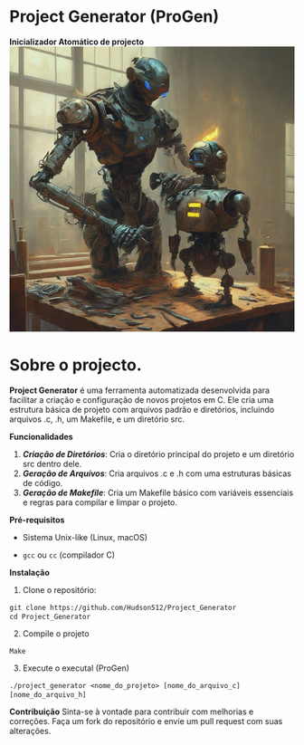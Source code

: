 # Project Generator (ProGen)
**Inicializador Atomático de projecto**
![IMG](img1.jpeg)

# Sobre o projecto.
**Project Generator** é uma ferramenta automatizada desenvolvida para facilitar a criação e configuração de novos projetos em C. Ele cria uma estrutura básica de projeto com arquivos padrão e diretórios, incluindo arquivos .c, .h, um Makefile, e um diretório src.

**Funcionalidades**
1. **_Criação de Diretórios_**: Cria o diretório principal do projeto e um diretório src dentro dele.
2. **_Geração de Arquivos_**: Cria arquivos .c e .h com uma estruturas básicas de código.
3. **_Geração de Makefile_**: Cria um Makefile básico com variáveis essenciais e regras para compilar e limpar o projeto.

**Pré-requisitos**
+ Sistema Unix-like (Linux, macOS)
- `gcc` ou `cc` (compilador C)

**Instalação**
1. Clone o repositório:
```
git clone https://github.com/Hudson512/Project_Generator
cd Project_Generator
```
2. Compile o projeto
```
Make
```
3. Execute o executal (ProGen)
```
./project_generator <nome_do_projeto> [nome_do_arquivo_c] [nome_do_arquivo_h]
```
**Contribuição**
Sinta-se à vontade para contribuir com melhorias e correções. Faça um fork do repositório e envie um pull request com suas alterações.
